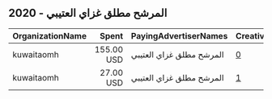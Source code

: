 ## 2020 - المرشح مطلق غزاي العتيبي 
|OrganizationName|Spent|PayingAdvertiserNames|CreativeUrls|Impressions|Genders|AgeBrackets|CountryCodes|BillingAddresses|CandidateBallotInformation|
|:---|---:|:---|:---|---:|:---|:---|:---|:---|:---|
|kuwaitaomh|155.00 USD|المرشح مطلق غزاي العتيبي|[0](https://www.snap.com/political-ads/asset/394312c59bb579f60a3183b644d71d5b28153ec48cd2e8d88f88ffff2f678032?mediaType=mp4)|110,182||21+|kuwait|KW||
|kuwaitaomh|27.00 USD|المرشح مطلق غزاي العتيبي|[1](https://www.snap.com/political-ads/asset/270993672430116e82c4de3ec695ed2a8a3f4342abbff63fe66d533bf06a817c?mediaType=mp4)|20,671||21+|kuwait|KW||
